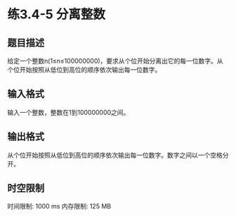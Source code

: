 # 练3.4-5 分离整数

## 题目描述

给定一个整数n(1≤n≤100000000)，要求从个位开始分离出它的每一位数字。从个位开始按照从低位到高位的顺序依次输出每一位数字。

## 输入格式

输入一个整数，整数在1到100000000之间。

## 输出格式

从个位开始按照从低位到高位的顺序依次输出每一位数字。数字之间以一个空格分开。

## 时空限制

时间限制: 1000 ms
内存限制: 125 MB
